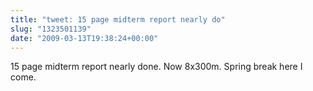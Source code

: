 ```yaml
---
title: "tweet: 15 page midterm report nearly do"
slug: "1323501139"
date: "2009-03-13T19:38:24+00:00"
---
```

15 page midterm report nearly done.  Now 8x300m. Spring break here I come.